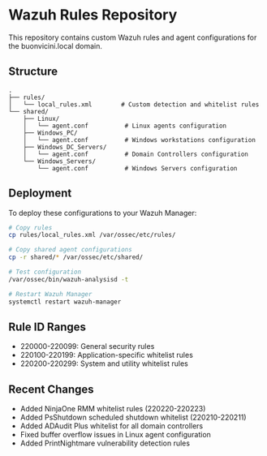 # Wazuh Rules Repository

This repository contains custom Wazuh rules and agent configurations for the buonvicini.local domain.

## Structure

```
.
├── rules/
│   └── local_rules.xml        # Custom detection and whitelist rules
└── shared/
    ├── Linux/
    │   └── agent.conf          # Linux agents configuration
    ├── Windows_PC/
    │   └── agent.conf          # Windows workstations configuration
    ├── Windows_DC_Servers/
    │   └── agent.conf          # Domain Controllers configuration
    └── Windows_Servers/
        └── agent.conf          # Windows Servers configuration
```

## Deployment

To deploy these configurations to your Wazuh Manager:

```bash
# Copy rules
cp rules/local_rules.xml /var/ossec/etc/rules/

# Copy shared agent configurations
cp -r shared/* /var/ossec/etc/shared/

# Test configuration
/var/ossec/bin/wazuh-analysisd -t

# Restart Wazuh Manager
systemctl restart wazuh-manager
```

## Rule ID Ranges

- 220000-220099: General security rules
- 220100-220199: Application-specific whitelist rules  
- 220200-220299: System and utility whitelist rules

## Recent Changes

- Added NinjaOne RMM whitelist rules (220220-220223)
- Added PsShutdown scheduled shutdown whitelist (220210-220211)
- Added ADAudit Plus whitelist for all domain controllers
- Fixed buffer overflow issues in Linux agent configuration
- Added PrintNightmare vulnerability detection rules